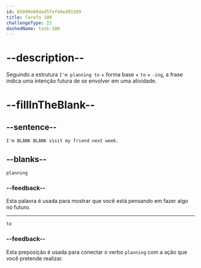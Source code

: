 ```yaml
---
id: 65800e60dad5fefd4ed91589
title: Tarefa 100
challengeType: 22
dashedName: task-100
---
```


# --description--

Seguindo a estrutura `I'm planning to` + forma base + `to` + `-ing`, a frase indica uma intenção futura de se envolver em uma atividade.

# --fillInTheBlank--

## --sentence--

`I'm BLANK BLANK visit my friend next week.`

## --blanks--

`planning`

### --feedback--

Esta palavra é usada para mostrar que você está pensando em fazer algo no futuro.

---

`to`

### --feedback--

Esta preposição é usada para conectar o verbo `planning` com a ação que você pretende realizar.

